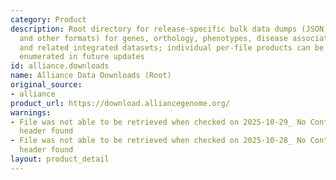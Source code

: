 ```yaml
---
category: Product
description: Root directory for release-specific bulk data dumps (JSON, TSV, GAF,
  and other formats) for genes, orthology, phenotypes, disease associations, alleles,
  and related integrated datasets; individual per-file products can be programmatically
  enumerated in future updates
id: alliance.downloads
name: Alliance Data Downloads (Root)
original_source:
- alliance
product_url: https://download.alliancegenome.org/
warnings:
- File was not able to be retrieved when checked on 2025-10-29_ No Content-Length
  header found
- File was not able to be retrieved when checked on 2025-10-28_ No Content-Length
  header found
layout: product_detail
---
```


